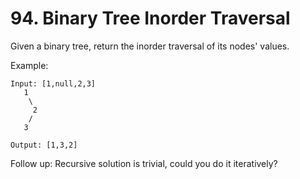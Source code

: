 # 94. Binary Tree Inorder Traversal
Given a binary tree, return the inorder traversal of its nodes' values.

Example:
```text
Input: [1,null,2,3]
   1
    \
     2
    /
   3

Output: [1,3,2]
```


Follow up: Recursive solution is trivial, could you do it iteratively?
